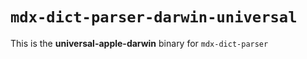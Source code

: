 # `mdx-dict-parser-darwin-universal`

This is the **universal-apple-darwin** binary for `mdx-dict-parser`
